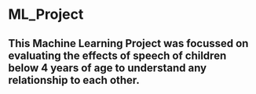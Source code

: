 # ML_Project

## This Machine Learning Project was focussed on evaluating the effects of speech of children below 4 years of age to understand any relationship to each other.
